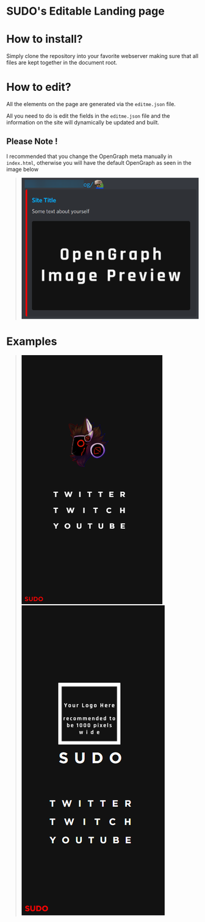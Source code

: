 # SUDO's Editable Landing page
# How to install?
Simply clone the repository into your favorite webserver
making sure that all files are kept together in the document root.

# How to edit?
All the elements on the page are generated via the `editme.json` file.

All you need to do is edit the fields in the `editme.json` file and the information on the site will dynamically be updated and built.
## Please Note !
I recommended that you change the OpenGraph meta manually in `index.html`, otherwise you will have the default OpenGraph as seen in the image below
>![](github-assets/opengraph-example.png)

# Examples
>![](github-assets/mobile-site-logo.png)
>![](github-assets/site-mobile.png)